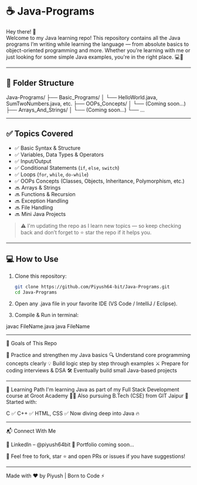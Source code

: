 # ☕ Java-Programs

Hey there! 👋  
Welcome to my Java learning repo! This repository contains all the Java programs I’m writing while learning the language — from absolute basics to object-oriented programming and more. Whether you're learning with me or just looking for some simple Java examples, you're in the right place. 💻🚀

---

## 📁 Folder Structure

Java-Programs/
├── Basic_Programs/
│ └── HelloWorld.java, SumTwoNumbers.java, etc.
├── OOPs_Concepts/
│ └── (Coming soon...)
├── Arrays_And_Strings/
│ └── (Coming soon...)
└── ...


---

## ✅ Topics Covered

- ✅ Basic Syntax & Structure
- ✅ Variables, Data Types & Operators
- ✅ Input/Output
- ✅ Conditional Statements (`if`, `else`, `switch`)
- ✅ Loops (`for`, `while`, `do-while`)
- ✅ OOPs Concepts (Classes, Objects, Inheritance, Polymorphism, etc.)
- 🔜 Arrays & Strings
- 🔜 Functions & Recursion
- 🔜 Exception Handling
- 🔜 File Handling
- 🔜 Mini Java Projects

> ⚠️ I'm updating the repo as I learn new topics — so keep checking back and don’t forget to ⭐ star the repo if it helps you.

---

## 💻 How to Use

1. Clone this repository:
   ```bash
   git clone https://github.com/Piyush64-bit/Java-Programs.git
   cd Java-Programs
2. Open any .java file in your favorite IDE (VS Code / IntelliJ / Eclipse).

3. Compile & Run in terminal:

javac FileName.java
java FileName

---

🎯 Goals of This Repo

📘 Practice and strengthen my Java basics
🔍 Understand core programming concepts clearly
💡 Build logic step by step through examples
⚔️ Prepare for coding interviews & DSA
🛠️ Eventually build small Java-based projects

---

🧠 Learning Path
I'm learning Java as part of my Full Stack Development course at Groot Academy 👨‍💻
Also pursuing B.Tech (CSE) from GIT Jaipur 🏫
Started with:

C ✅
C++ ✅
HTML, CSS ✅
Now diving deep into Java 🔥

---

📬 Connect With Me

🔗 LinkedIn – @piyush64bit
💼 Portfolio coming soon...

🤝 Feel free to fork, star ⭐ and open PRs or issues if you have suggestions!

---

Made with ❤️ by Piyush | Born to Code ⚡
